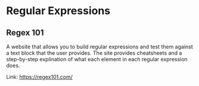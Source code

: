 # Regular Expressions

## Regex 101
 A website that allows you to build regular expressions and test them against
 a text block that the user provides. The site provides cheatsheets and a
 step-by-step explination of what each element in each regular expression does.

 Link: https://regex101.com/
